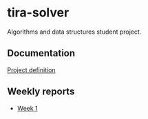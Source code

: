 # tira-solver

Algorithms and data structures student project.

## Documentation

[Project definition](https://github.com/gitblast/tira-solver/documentation/definition.md)

## Weekly reports

- [Week 1](https://github.com/gitblast/tira-solver/documentation/weekly1.md)
